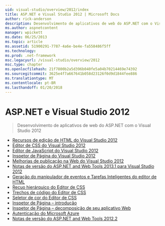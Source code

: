 ```yaml
---
uid: visual-studio/overview/2012/index
title: ASP.NET e Visual Studio 2012 | Microsoft Docs
author: rick-anderson
description: Desenvolvimento de aplicativos de web do ASP.NET com o Visual Studio 2012
ms.author: aspnetcontent
manager: wpickett
ms.date: 06/25/2013
ms.topic: article
ms.assetid: 51900291-7787-4a6e-be4e-fa558486f5ff
ms.technology: 
ms.prod: .net-framework
msc.legacyurl: /visual-studio/overview/2012
msc.type: chapter
ms.openlocfilehash: 21f7800b2a5d396b040fe5a04b70214469e74392
ms.sourcegitcommit: 3625e4f7a667641b058d23126f0d9d1844fee886
ms.translationtype: MT
ms.contentlocale: pt-BR
ms.lasthandoff: 01/20/2018
---
```

<a name="aspnet-and-visual-studio-2012"></a>ASP.NET e Visual Studio 2012
====================
> Desenvolvimento de aplicativos de web do ASP.NET com o Visual Studio 2012


- [Recursos de edição de HTML do Visual Studio 2012](visual-studio-2012-html-editing-features.md)
- [Editor de CSS do Visual Studio 2012](visual-studio-2012-css-editor.md)
- [Editor de JavaScript do Visual Studio 2012](visual-studio-2012-javascript-editor.md)
- [Inspetor de Página do Visual Studio 2012](visual-studio-2012-page-inspector.md)
- [Melhorias de publicação na Web do Visual Studio 2012](visual-studio-2012-web-publishing-improvements.md)
- [Notas de versão do ASP.NET and Web Tools 2013.1 para Visual Studio 2012](aspnet-and-web-tools-20131-for-visual-studio-2012.md)
- [Geração do manipulador de eventos e Tarefas Inteligentes do editor de HTML](visual-studio-vnext-videos-html-editor-smart-tasks-and-event-handler-generation.md)
- [Recuo hierárquico do Editor de CSS](visual-studio-vnext-videos-css-editor-hierarchical-indentation.md)
- [Trechos de código do Editor de CSS](visual-studio-vnext-videos-css-editor-snippets.md)
- [Seletor de cor do Editor de CSS](visual-studio-vnext-videos-css-editor-color-picker.md)
- [Inspetor de Página – introdução](visual-studio-vnext-videos-page-inspector-introduction.md)
- [Inspetor de Página – decomposição de seu aplicativo Web](visual-studio-vnext-videos-page-inspector-decomposing-your-web-application.md)
- [Autenticação do Microsoft Azure](windows-azure-authentication.md)
- [Notas de versão do ASP.NET and Web Tools 2012.2](aspnet-and-web-tools-20122-release-notes-rtw.md)
